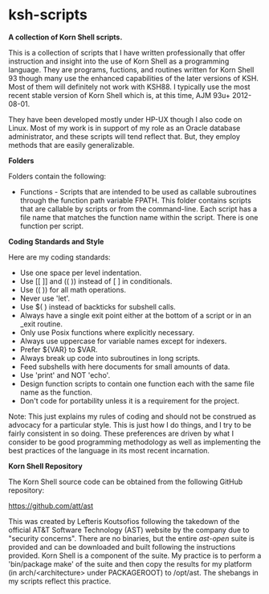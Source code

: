 # ksh-scripts
<b>A collection of Korn Shell scripts.</b>

This is a collection of scripts that I have written professionally that offer instruction and insight into the use of Korn Shell as a programming language.  They are programs, fuctions, and routines written for Korn Shell 93 though many use the enhanced capabilities of the later versions of KSH.  Most of them will definitely not work with KSH88.  I typically use the most recent stable version of Korn Shell which is, at this time, AJM 93u+ 2012-08-01.

They have been developed mostly under HP-UX though I also code on Linux.  Most of my work is in support of my role as an Oracle database administrator, and these scripts will tend reflect that.  But, they employ methods that are easily generalizable.

<b>Folders</b>

Folders contain the following:

- Functions - Scripts that are intended to be used as callable subroutines through the function path variable FPATH.  This folder contains scripts that are callable by scripts or from the command-line.  Each script has a file name that matches the function name within the script.  There is one function per script.

<b>Coding Standards and Style</b>

Here are my coding standards:

- Use one space per level indentation.
- Use [[ ]] and (( )) instead of [  ] in conditionals.
- Use (( )) for all math operations.
- Never use 'let'.
- Use $( ) instead of backticks for subshell calls.
- Always have a single exit point either at the bottom of a script or in an _exit routine.
- Only use Posix functions where explicitly necessary.
- Always use uppercase for variable names except for indexers.
- Prefer ${VAR} to $VAR.
- Always break up code into subroutines in long scripts.
- Feed subshells with here documents for small amounts of data.
- Use 'print' and NOT 'echo'.
- Design function scripts to contain one function each with the same file name as the function.
- Don't code for portability unless it is a requirement for the project.

Note:  This just explains my rules of coding and should not be construed as advocacy for a particular style.  This is just how I do things, and I try to be fairly consistent in so doing.  These preferences are driven by what I consider to be good programming methodology as well as implementing the best practices of the language in its most recent incarnation.

<b>Korn Shell Repository</b>

The Korn Shell source code can be obtained from the following GitHub repository:

https://github.com/att/ast

This was created by Lefteris Koutsofios following the takedown of the official AT&T Software Technology (AST) website by the company due to "security concerns".  There are no binaries, but the entire <i>ast-open</i> suite is provided and can be downloaded and built following the instructions provided.  Korn Shell is a component of the suite.  My practice is to perform a 'bin/package make' of the suite and then copy the results for my platform (in arch/\<architecture\> under PACKAGEROOT) to /opt/ast.  The shebangs in my scripts reflect this practice.
